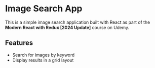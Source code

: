 # Image Search App

This is a simple image search application built with React as part of the **Modern React with Redux [2024 Update]** course on Udemy.

## Features

- Search for images by keyword
- Display results in a grid layout